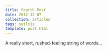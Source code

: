 ```yaml
---
title: Fourth Post
date: 2012-12-07
collection: articles
tags: sailsjs
template: post.html
---
```


A really short, rushed-feeling string of words...